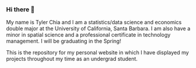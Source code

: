 ### Hi there 👋

My name is Tyler Chia and I am a statistics/data science and economics double major at the University of California, Santa Barbara.  I am also have a minor in spatial science and a professional certificate in technology management.  I will be graduating in the Spring!

This is the repository for my personal website in which I have displayed my projects throughout my time as an undergrad student.

<!--
**TylerChia/TylerChia** is a ✨ _special_ ✨ repository because its `README.md` (this file) appears on your GitHub profile.

Here are some ideas to get you started:

- 🔭 I’m currently working on ...
- 🌱 I’m currently learning ...
- 👯 I’m looking to collaborate on ...
- 🤔 I’m looking for help with ...
- 💬 Ask me about ...
- 📫 How to reach me: ...
- 😄 Pronouns: ...
- ⚡ Fun fact: ...
-->

